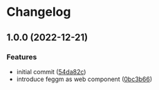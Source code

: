 # Changelog

## 1.0.0 (2022-12-21)


### Features

* initial commit ([54da82c](https://github.com/feggm/feggm-christmas-component/commit/54da82c40a612d27d5e5210b21ea87f189056264))
* introduce feggm as web component ([0bc3b66](https://github.com/feggm/feggm-christmas-component/commit/0bc3b66afd664311ceff32667b2ab61114c40c7d))
